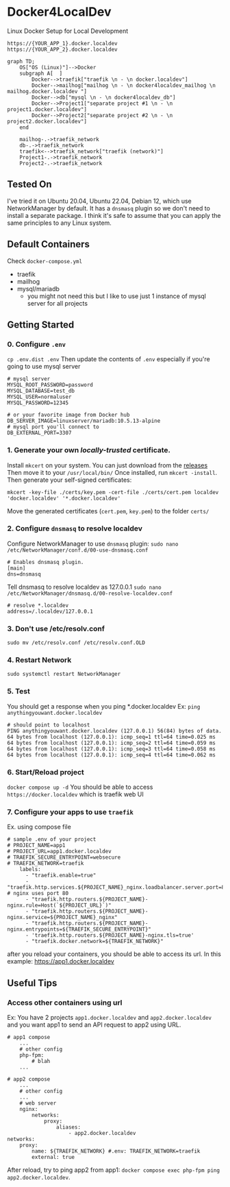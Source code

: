 # Docker4LocalDev

Linux Docker Setup for Local Development

```
https://{YOUR_APP_1}.docker.localdev
https://{YOUR_APP_2}.docker.localdev
```

```mermaid
graph TD;
    OS["OS (Linux)"]-->Docker
    subgraph A[  ]
        Docker-->traefik["traefik \n - \n docker.localdev"]
        Docker-->mailhog["mailhog \n - \n docker4localdev_mailhog \n mailhog.docker.localdev "]
        Docker-->db["mysql \n - \n docker4localdev_db"]
        Docker-->Project1["separate project #1 \n - \n project1.docker.localdev"]
        Docker-->Project2["separate project #2 \n - \n project2.docker.localdev"]
    end

    mailhog-.->traefik_network
    db-.->traefik_network
    traefik<-->traefik_network["traefik (network)"]
    Project1-.->traefik_network
    Project2-.->traefik_network

```

## Tested On

I've tried it on Ubuntu 20.04, Ubuntu 22.04, Debian 12, which use NetworkManager by default.
It has a `dnsmasq` plugin so we don't need to install a separate package.
I think it's safe to assume that you can apply the same principles to any Linux system.

## Default Containers

Check `docker-compose.yml`

- traefik
- mailhog
- mysql/mariadb
    - you might not need this but I like to use just 1 instance of mysql server for all projects

## Getting Started

### 0. Configure `.env`

`cp .env.dist .env`
Then update the contents of `.env` especially if you're going to use mysql server

```
# mysql server
MYSQL_ROOT_PASSWORD=password
MYSQL_DATABASE=test_db
MYSQL_USER=normaluser
MYSQL_PASSWORD=12345

# or your favorite image from Docker hub
DB_SERVER_IMAGE=linuxserver/mariadb:10.5.13-alpine 
# mysql port you'll connect to
DB_EXTERNAL_PORT=3307
```

### 1. Generate your own _locally-trusted_ certificate.

Install `mkcert` on your system.
You can just download from the [releases](https://github.com/FiloSottile/mkcert/releases)
Then move it to your `/usr/local/bin/`
Once installed, run `mkcert -install`.
Then generate your self-signed certificates:

`mkcert -key-file ./certs/key.pem -cert-file ./certs/cert.pem localdev 'docker.localdev' '*.docker.localdev'`

Move the generated certificates (`cert.pem`, `key.pem`) to the folder `certs/`

### 2. Configure `dnsmasq` to resolve localdev

Configure NetworkManager to use `dnsmasq` plugin:
`sudo nano /etc/NetworkManager/conf.d/00-use-dnsmasq.conf`

```
# Enables dnsmasq plugin.
[main]
dns=dnsmasq
```

Tell dnsmasq to resolve localdev as 127.0.0.1
`sudo nano /etc/NetworkManager/dnsmasq.d/00-resolve-localdev.conf`

```
# resolve *.localdev
address=/.localdev/127.0.0.1
```

### 3. Don't use /etc/resolv.conf

```
sudo mv /etc/resolv.conf /etc/resolv.conf.OLD
```

### 4. Restart Network

`sudo systemctl restart NetworkManager`

### 5. Test

You should get a response when you ping *.docker.localdev
Ex: `ping anythingyouwant.docker.localdev`

```
# should point to localhost
PING anythingyouwant.docker.localdev (127.0.0.1) 56(84) bytes of data.
64 bytes from localhost (127.0.0.1): icmp_seq=1 ttl=64 time=0.025 ms
64 bytes from localhost (127.0.0.1): icmp_seq=2 ttl=64 time=0.059 ms
64 bytes from localhost (127.0.0.1): icmp_seq=3 ttl=64 time=0.058 ms
64 bytes from localhost (127.0.0.1): icmp_seq=4 ttl=64 time=0.062 ms
```

### 6. Start/Reload project
`docker compose up -d`
You should be able to access `https://docker.localdev` which is traefik web UI 

### 7. Configure your apps to use `traefik`

Ex. using compose file

```
# sample .env of your project
# PROJECT_NAME=app1
# PROJECT_URL=app1.docker.localdev
# TRAEFIK_SECURE_ENTRYPOINT=websecure
# TRAEFIK_NETWORK=traefik
    labels:
      - "traefik.enable=true"
      - "traefik.http.services.${PROJECT_NAME}_nginx.loadbalancer.server.port=80" # nginx uses port 80
      - "traefik.http.routers.${PROJECT_NAME}-nginx.rule=Host(`${PROJECT_URL}`)"
      - "traefik.http.routers.${PROJECT_NAME}-nginx.service=${PROJECT_NAME}_nginx"
      - "traefik.http.routers.${PROJECT_NAME}-nginx.entrypoints=${TRAEFIK_SECURE_ENTRYPOINT}"
      - 'traefik.http.routers.${PROJECT_NAME}-nginx.tls=true'
      - "traefik.docker.network=${TRAEFIK_NETWORK}"
```

after you reload your containers, you should be able to access its url. In this example: https://app1.docker.localdev

## Useful Tips
### Access other containers using url
Ex: You have 2 projects `app1.docker.localdev` and `app2.docker.localdev` and you want app1 to send an API request to app2 using URL.
```
# app1 compose
    ...
    # other config
    php-fpm:
        # blah
    ...
```
```
# app2 compose
    ...
    # other config
    ...
    # web server
    nginx:
        networks:
            proxy:
                aliases:
                    - app2.docker.localdev
networks:
    proxy:
        name: ${TRAEFIK_NETWORK} #.env: TRAEFIK_NETWORK=traefik
        external: true
```
After reload, try to ping app2 from app1: `docker compose exec php-fpm ping app2.docker.localdev`.
